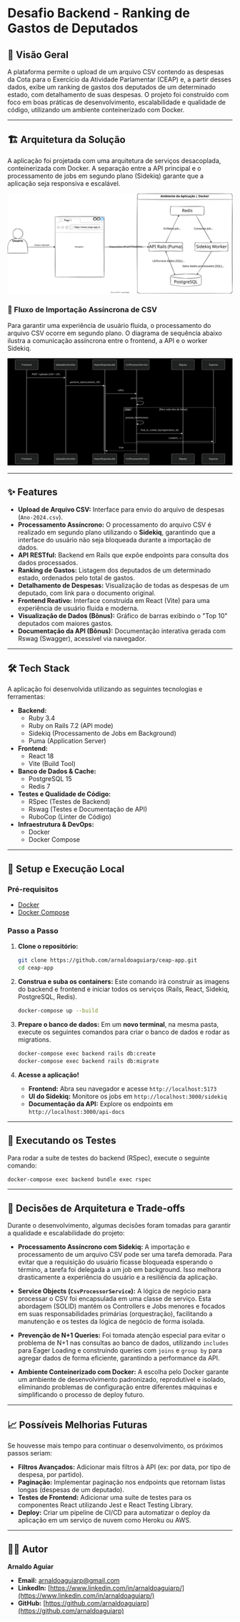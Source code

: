 # Desafio Backend - Ranking de Gastos de Deputados

## 📖 Visão Geral

A plataforma permite o upload de um arquivo CSV contendo as despesas da Cota para o Exercício da Atividade Parlamentar (CEAP) e, a partir desses dados, exibe um ranking de gastos dos deputados de um determinado estado, com detalhamento de suas despesas.
O projeto foi construído com foco em boas práticas de desenvolvimento, escalabilidade e qualidade de código, utilizando um ambiente conteinerizado com Docker.

---

## 🏗️ Arquitetura da Solução

A aplicação foi projetada com uma arquitetura de serviços desacoplada, conteinerizada com Docker. A separação entre a API principal e o processamento de jobs em segundo plano (Sidekiq) garante que a aplicação seja responsiva e escalável.

![Arquitetura Lógica da Aplicação](./docs/images/architecture.svg)

### 🧠 Fluxo de Importação Assíncrona de CSV

Para garantir uma experiência de usuário fluida, o processamento do arquivo CSV ocorre em segundo plano. O diagrama de sequência abaixo ilustra a comunicação assíncrona entre o frontend, a API e o worker Sidekiq.

![Fluxo de Importação de CSV](./docs/images/import_sequence.png)

---

## ✨ Features

* **Upload de Arquivo CSV:** Interface para envio do arquivo de despesas (`Ano-2024.csv`).
* **Processamento Assíncrono:** O processamento do arquivo CSV é realizado em segundo plano utilizando o **Sidekiq**, garantindo que a interface do usuário não seja bloqueada durante a importação de dados.
* **API RESTful:** Backend em Rails que expõe endpoints para consulta dos dados processados.
* **Ranking de Gastos:** Listagem dos deputados de um determinado estado, ordenados pelo total de gastos.
* **Detalhamento de Despesas:** Visualização de todas as despesas de um deputado, com link para o documento original.
* **Frontend Reativo:** Interface construída em React (Vite) para uma experiência de usuário fluida e moderna.
* **Visualização de Dados (Bônus):** Gráfico de barras exibindo o "Top 10" deputados com maiores gastos.
* **Documentação da API (Bônus):** Documentação interativa gerada com Rswag (Swagger), acessível via navegador.

---

## 🛠️ Tech Stack

A aplicação foi desenvolvida utilizando as seguintes tecnologias e ferramentas:

* **Backend:**
    * Ruby 3.4
    * Ruby on Rails 7.2 (API mode)
    * Sidekiq (Processamento de Jobs em Background)
    * Puma (Application Server)
* **Frontend:**
    * React 18
    * Vite (Build Tool)
* **Banco de Dados & Cache:**
    * PostgreSQL 15
    * Redis 7
* **Testes e Qualidade de Código:**
    * RSpec (Testes de Backend)
    * Rswag (Testes e Documentação de API)
    * RuboCop (Linter de Código)
* **Infraestrutura & DevOps:**
    * Docker
    * Docker Compose

---

## 🚀 Setup e Execução Local

### Pré-requisitos
* [Docker](https://www.docker.com/get-started/)
* [Docker Compose](https://docs.docker.com/compose/install/)

### Passo a Passo

1.  **Clone o repositório:**
    ```bash
    git clone https://github.com/arnaldoaguiarp/ceap-app.git
    cd ceap-app
    ```

2.  **Construa e suba os containers:**
    Este comando irá construir as imagens do backend e frontend e iniciar todos os serviços (Rails, React, Sidekiq, PostgreSQL, Redis).
    ```bash
    docker-compose up --build
    ```

3.  **Prepare o banco de dados:**
    Em um **novo terminal**, na mesma pasta, execute os seguintes comandos para criar o banco de dados e rodar as migrations.
    ```bash
    docker-compose exec backend rails db:create
    docker-compose exec backend rails db:migrate
    ```
4.  **Acesse a aplicação!**
    * **Frontend:** Abra seu navegador e acesse `http://localhost:5173`
    * **UI do Sidekiq:** Monitore os jobs em `http://localhost:3000/sidekiq`
    * **Documentação da API:** Explore os endpoints em `http://localhost:3000/api-docs`

---

## 🧪 Executando os Testes

Para rodar a suíte de testes do backend (RSpec), execute o seguinte comando:

```bash
docker-compose exec backend bundle exec rspec
```

---

## 🧠 Decisões de Arquitetura e Trade-offs

Durante o desenvolvimento, algumas decisões foram tomadas para garantir a qualidade e escalabilidade do projeto:

* **Processamento Assíncrono com Sidekiq:** A importação e processamento de um arquivo CSV pode ser uma tarefa demorada. Para evitar que a requisição do usuário ficasse bloqueada esperando o término, a tarefa foi delegada a um job em background. Isso melhora drasticamente a experiência do usuário e a resiliência da aplicação.

* **Service Objects (`CsvProcessorService`):** A lógica de negócio para processar o CSV foi encapsulada em uma classe de serviço. Esta abordagem (SOLID) mantém os Controllers e Jobs menores e focados em suas responsabilidades primárias (orquestração), facilitando a manutenção e os testes da lógica de negócio de forma isolada.

* **Prevenção de N+1 Queries:** Foi tomada atenção especial para evitar o problema de N+1 nas consultas ao banco de dados, utilizando `includes` para Eager Loading e construindo queries com `joins` e `group by` para agregar dados de forma eficiente, garantindo a performance da API.

* **Ambiente Conteinerizado com Docker:** A escolha pelo Docker garante um ambiente de desenvolvimento padronizado, reprodutível e isolado, eliminando problemas de configuração entre diferentes máquinas e simplificando o processo de deploy futuro.

---

## 📈 Possíveis Melhorias Futuras

Se houvesse mais tempo para continuar o desenvolvimento, os próximos passos seriam:

* **Filtros Avançados:** Adicionar mais filtros à API (ex: por data, por tipo de despesa, por partido).
* **Paginação:** Implementar paginação nos endpoints que retornam listas longas (despesas de um deputado).
* **Testes de Frontend:** Adicionar uma suíte de testes para os componentes React utilizando Jest e React Testing Library.
* **Deploy:** Criar um pipeline de CI/CD para automatizar o deploy da aplicação em um serviço de nuvem como Heroku ou AWS.

---

## 👨‍💻 Autor

**Arnaldo Aguiar**

* **Email:** [arnaldoaguiarp@gmail.com](mailto:arnaldoaguiarp@gmail.com)
* **LinkedIn:** [https://www.linkedin.com/in/arnaldoaguiarp/](https://www.linkedin.com/in/arnaldoaguiarp/)
* **GitHub:** [https://github.com/arnaldoaguiarp](https://github.com/arnaldoaguiarp)